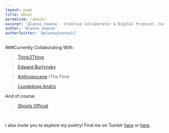 ```yaml
---
layout: page
title: About 
permalink: /about/
excerpt: 'Alanna Joanne - Creative Collaborator & Digital Producer. Contact me: alanna@alannajoanne.com'
author: 'Alanna Joanne'
authorTwitter: '@alannajoanne11'
---
```


###Currently Collaborating With:

> [Think2Thing](https://twitter.com/Think2thing)  

> [Edward Burtynsky](https://twitter.com/edwardburtynsky)  

> [Anthropocene](https://twitter.com/anthropocene) (The Film)  

> [Ljuodobrag Andric](http://ljubodrag-andric.com)  

And of course

>[Shoots Official](http://shootsofficial.com)

<br>

I also invite you to explore my poetry! Find me on Tumblr [here](http://alannajoanne.tumblr.com) or [here](http://seasalt-stardust-wanderlust.tumblr.com).

